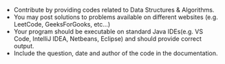 - Contribute by providing codes related to Data Structures & Algorithms.
- You may post solutions to problems available on different websites (e.g. LeetCode, GeeksForGooks, etc...)
- Your program should be executable on standard Java IDEs(e.g. VS Code, IntelliJ IDEA, Netbeans, Eclipse) and should provide correct output.
- Include the question, date and author of the code in the documentation.
